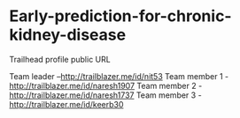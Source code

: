 # Early-prediction-for-chronic-kidney-disease

Trailhead profile public URL

Team leader –http://trailblazer.me/id/nit53
Team member 1 -http://trailblazer.me/id/naresh1907
Team member 2 -http://trailblazer.me/id/naresh1737
Team member 3 -http://trailblazer.me/id/keerb30
